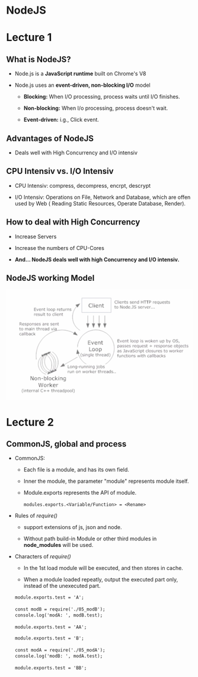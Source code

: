 # NodeJS


# Lecture 1

## What is NodeJS?

- Node.js is a __JavaScript runtime__ built on Chrome's V8

- Node.js uses an __event-driven, non-blocking I/O__ model

  - __Blocking:__ When I/O processing, process waits until I/O finishes.
  
  - __Non-blocking:__ When I/o processing, process doesn't wait.

  - __Event-driven:__ i.g., Click event.

## Advantages of NodeJS

- Deals well with High Concurrency and I/O intensiv

## CPU Intensiv vs. I/O Intensiv

- CPU Intensiv: compress, decompress, encrpt, descrypt

- I/O Intensiv: Operations on File, Network and Database, which are offen used by Web ( Reading Static Resources, Operate Database, Render).

## How to deal with High Concurrency

- Increase Servers

- Increase the numbers of CPU-Cores

- __And... NodeJS deals well with high Concurrency and I/O intensiv.__

## NodeJS working Model

![Model](/NodeJS%20Model.jpg)

# Lecture 2

## CommonJS, global and process

- CommonJS:
  
  - Each file is a module, and has its own field.
  
  - Inner the module, the parameter "module" represents module itself.
  
  - Module.exports represents the API of module.
  
    ```modules.exports.<Variable/Function> = <Rename>```

- Rules of _require()_

  - support extensions of js, json and node.

  - Without path build-in Module or other third modules in __node_modules__ will be used.

- Characters of _require()_

  - In the 1st load module will be executed, and then stores in cache.
  
  - When a module loaded repeatly, output the executed part only, instead of the unexecuted part.

  ```
  module.exports.test = 'A';

  const modB = require('./05_modB');
  console.log('modA: ', modB.test);

  module.exports.test = 'AA';
  ```

  ```
  module.exports.test = 'B';

  const modA = require('./05_modA');
  console.log('modB: ', modA.test);

  module.exports.test = 'BB';
  ```
